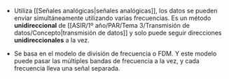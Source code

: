 * Utiliza [[Señales analógicas|señales analógicas]], los datos se pueden enviar simultáneamente utilizando varias frecuencias. Es un método **unidireccional** de [[ASIR/1º año/PAR/Tema 3/Transmisión de datos/Concepto|transmisión de datos]] y solo puede seguir direcciones **unidireccionales** a la vez.

* Se basa en el modelo de división de frecuencia o FDM. Y este modelo puede pasar las múltiples bandas de frecuencia a la vez, y cada frecuencia lleva una señal separada.

